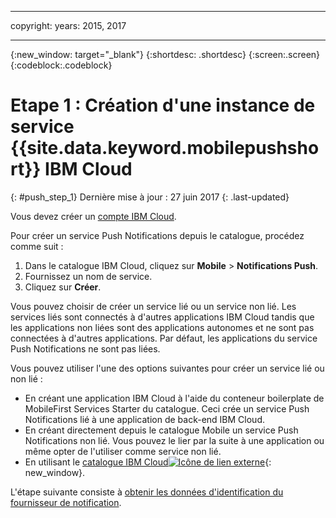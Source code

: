 
---

copyright:
 years: 2015, 2017

---

{:new_window: target="_blank"}
{:shortdesc: .shortdesc}
{:screen:.screen}
{:codeblock:.codeblock}

# Etape 1 : Création d'une instance de service {{site.data.keyword.mobilepushshort}} IBM Cloud
{: #push_step_1}
Dernière mise à jour : 27 juin 2017
{: .last-updated}

Vous devez créer un [compte IBM Cloud](https://console.bluemix.net/registration/).

Pour créer un service Push Notifications depuis le catalogue, procédez comme suit :

1. Dans le catalogue IBM Cloud, cliquez sur **Mobile** > **Notifications Push**.
2. Fournissez un nom de service. 
3. Cliquez sur **Créer**. 

Vous pouvez choisir de créer un service lié ou un service non lié. Les services liés sont connectés à d'autres applications IBM Cloud tandis que les applications non liées sont des applications autonomes et ne sont pas connectées à d'autres applications. Par défaut, les applications du service Push Notifications ne sont pas liées.

Vous pouvez utiliser l'une des options suivantes pour créer un service lié ou non lié :

- En créant une application IBM Cloud à l'aide du conteneur boilerplate de MobileFirst Services Starter du catalogue. Ceci crée un service Push Notifications lié à une application de back-end IBM Cloud.
- En créant directement depuis le catalogue Mobile un service Push Notifications non lié. Vous pouvez le lier par la suite à une
application ou même opter de l'utiliser comme service non lié. 
- En utilisant le [catalogue IBM Cloud![Icône de lien externe](../../icons/launch-glyph.svg "Icône de lien externe")](https://console.ng.bluemix.net/catalog/){: new_window}.


L'étape suivante consiste à [obtenir les données d'identification du fournisseur de notification](push_step_1.html).




